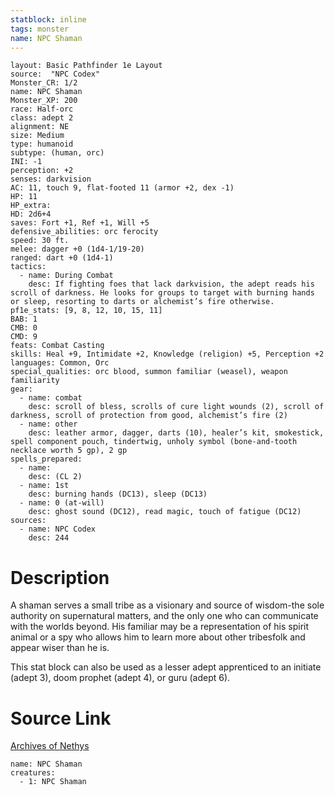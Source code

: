 ```yaml
---
statblock: inline
tags: monster
name: NPC Shaman
---
```

```statblock
layout: Basic Pathfinder 1e Layout
source:  "NPC Codex"
Monster_CR: 1/2
name: NPC Shaman
Monster_XP: 200
race: Half-orc
class: adept 2
alignment: NE
size: Medium
type: humanoid
subtype: (human, orc)
INI: -1
perception: +2
senses: darkvision
AC: 11, touch 9, flat-footed 11 (armor +2, dex -1)
HP: 11
HP_extra: 
HD: 2d6+4
saves: Fort +1, Ref +1, Will +5
defensive_abilities: orc ferocity
speed: 30 ft.
melee: dagger +0 (1d4-1/19-20)
ranged: dart +0 (1d4-1)
tactics:
  - name: During Combat
    desc: If fighting foes that lack darkvision, the adept reads his scroll of darkness. He looks for groups to target with burning hands or sleep, resorting to darts or alchemist’s fire otherwise.
pf1e_stats: [9, 8, 12, 10, 15, 11]
BAB: 1
CMB: 0
CMD: 9
feats: Combat Casting
skills: Heal +9, Intimidate +2, Knowledge (religion) +5, Perception +2
languages: Common, Orc
special_qualities: orc blood, summon familiar (weasel), weapon familiarity
gear:
  - name: combat
    desc: scroll of bless, scrolls of cure light wounds (2), scroll of darkness, scroll of protection from good, alchemist’s fire (2)
  - name: other
    desc: leather armor, dagger, darts (10), healer’s kit, smokestick, spell component pouch, tindertwig, unholy symbol (bone-and-tooth necklace worth 5 gp), 2 gp
spells_prepared:
  - name:
    desc: (CL 2)
  - name: 1st
    desc: burning hands (DC13), sleep (DC13)
  - name: 0 (at-will)
    desc: ghost sound (DC12), read magic, touch of fatigue (DC12)
sources:
  - name: NPC Codex
    desc: 244
```
# Description
A shaman serves a small tribe as a visionary and source of wisdom-the sole authority on supernatural matters, and the only one who can communicate with the worlds beyond. His familiar may be a representation of his spirit animal or a spy who allows him to learn more about other tribesfolk and appear wiser than he is.

This stat block can also be used as a lesser adept apprenticed to an initiate (adept 3), doom prophet (adept 4), or guru (adept 6).
# Source Link
[Archives of Nethys](https://aonprd.com/NPCDisplay.aspx?ItemName=Shaman)
```encounter-table
name: NPC Shaman
creatures:
  - 1: NPC Shaman
```
